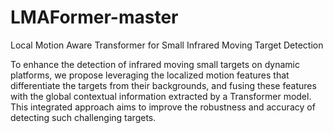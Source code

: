 # LMAFormer-master
Local Motion Aware Transformer for Small Infrared Moving Target Detection

To enhance the detection of infrared moving small targets on dynamic platforms, we propose leveraging the localized motion features that differentiate the targets from their backgrounds, and fusing these features with the global contextual information extracted by a Transformer model. This integrated approach aims to improve the robustness and accuracy of detecting such challenging targets.
